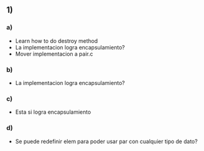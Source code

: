 ## 1) ##
### a) ###
* Learn how to do destroy method
* La implementacion logra encapsulamiento?
* Mover implementacion a pair.c

### b) ###
* La implementacion logra encapsulamiento?

### c) ###
* Esta si logra encapsulamiento

### d) ###
* Se puede redefinir elem para poder usar par con cualquier tipo de dato?


